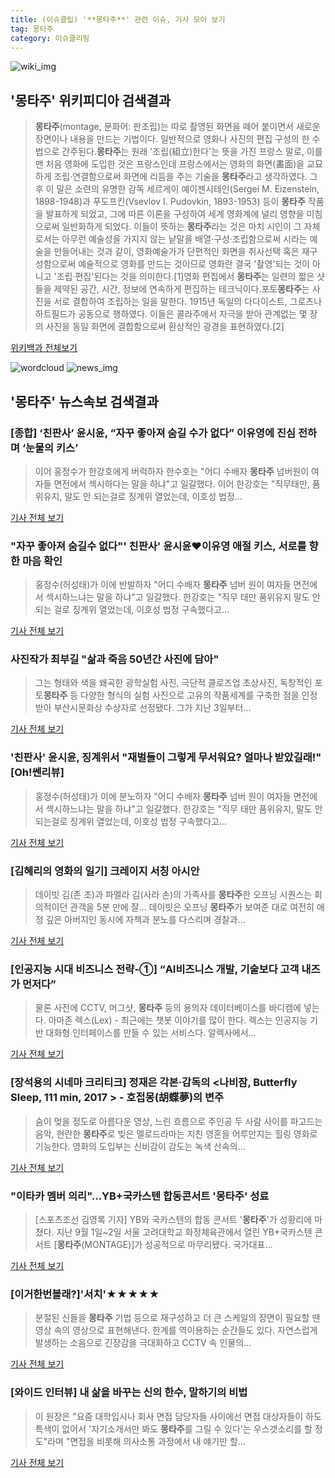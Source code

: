 ```yaml
---
title: (이슈클립) '**몽타주**' 관련 이슈, 기사 모아 보기
tag: 몽타주
category: 이슈클리핑
---
```

![wiki_img](https://user-images.githubusercontent.com/42597476/44503234-41136a80-a6d0-11e8-9071-6fc6418eafe4.png)
## **'**몽타주**'** 위키피디아 검색결과
>**몽타주**(montage, 문화어: 판조립)는 따로 촬영된 화면을 떼어 붙이면서 새로운 장면이나 내용을 만드는 기법이다. 일반적으로 영화나 사진의 편집 구성의 한 수법으로 간주된다.**몽타주**는 원래 '조립(組立)한다'는 뜻을 가진 프랑스 말로, 이를 맨 처음 영화에 도입한 것은 프랑스인데 프랑스에서는 영화의 화면(畵面)을 교묘하게 조립·연결함으로써 화면에 리듬을 주는 기술을 **몽타주**라고 생각하였다. 그 후 이 말은 소련의 유명한 감독 세르게이 예이젠시테인(Sergei M. Eizenstein, 1898-1948)과 푸도프킨(Vsevlov I. Pudovkin, 1893-1953) 등이 **몽타주** 작품을 발표하게 되었고, 그에 따른 이론을 구성하여 세계 영화계에 널리 영향을 미침으로써 일반화하게 되었다. 이들이 뜻하는 **몽타주**라는 것은 마치 시인이 그 자체로서는 아무런 예술성을 가지지 않는 낱말을 배열·구성·조립함으로써 시라는 예술을 만들어내는 것과 같이, 영화예술가가 단편적인 화면을 취사선택 혹은 재구성함으로써 예술적으로 영화를 만드는 것이므로 영화란 결국 '촬영'되는 것이 아니고 '조립·편집'된다는 것을 의미한다.[1]영화 편집에서 **몽타주**는 일련의 짧은 샷들을 제약된 공간, 시간, 정보에 연속하게 편집하는 테크닉이다.포토**몽타주**는 사진을 서로 결합하여 조립하는 일을 말한다. 1915년 독일의 다다이스트, 그로츠나 하트필드가 공동으로 행하였다. 이들은 콜라주에서 자극을 받아 관계없는 몇 장의 사진을 동일 화면에 결합함으로써 환상적인 광경을 표현하였다.[2]

<a href="https://ko.wikipedia.org/wiki/몽타주" target="_blank">위키백과 전체보기</a>

![wordcloud](https://s3.ap-northeast-2.amazonaws.com/lyrics101-wordcloud/2018-09-06-1536178299.png)
![news_img](https://user-images.githubusercontent.com/42597476/44507050-1206f400-a6e4-11e8-8d98-7ffbfebb353f.png)
## **'**몽타주**'** 뉴스속보 검색결과
### [종합] ‘친판사’ 윤시윤, “자꾸 좋아져 숨길 수가 없다” 이유영에 진심 전하며 ‘눈물의 키스’

>이어 홍정수가 한강호에게 버럭하자 한수호는 "어디 수배자 **몽타주** 넘버원이 여자들 면전에서 섹시하다는 말을 하냐"고 일갈했다. 이어 한강호는 "직무태만, 품위유지, 말도 안 되는걸로 징계위 열었는데, 이호성 법정...

<a href="http://star.mk.co.kr/new/view.php?mc=ST&year=2018&no=561014" target="_blank">기사 전체 보기</a>

### "자꾸 좋아져 숨길수 없다"' 친판사' 윤시윤♥️이유영 애절 키스, 서로를 향한 마음 확인

>홍정수(허성태)가 이에 반발하자 "어디 수배자 **몽타주** 넘버 원이 여자들 면전에서 섹시하느냐는 말을 하냐"고 일갈했다.    한강호는 "직무 태만 품위유지 말도 안되는 걸로 징계위 열었는데, 이호성 법정 구속했다고...

<a href="http://www.osen.co.kr/article/G1110983321" target="_blank">기사 전체 보기</a>

### 사진작가 최부길 "삶과 죽음 50년간 사진에 담아"

>그는 형태와 색을 왜곡한 광학실험 사진, 극단적 클로즈업 초상사진, 독창적인 포토**몽타주** 등 다양한 형식의 실험 사진으로 고유의 작품세계를 구축한 점을 인정받아 부산시문화상 수상자로 선정됐다. 그가 지난 3일부터...

<a href="http://news20.busan.com/controller/newsController.jsp?newsId=20180905000302" target="_blank">기사 전체 보기</a>

### '친판사' 윤시윤, 징계위서 "재벌들이 그렇게 무서워요? 얼마나 받았길래!"[Oh!쎈리뷰]

>홍정수(허성태)가 이에 분노하자 "어디 수배자 **몽타주** 넘버 원이 여자들 면전에서 섹시하느냐는 말을 하냐"고 일갈했다.   한강호는 "직무 태만 품위유지, 말도 안되는걸로 징계위 열었는데, 이호성 법정 구속했다고...

<a href="http://www.osen.co.kr/article/G1110983298" target="_blank">기사 전체 보기</a>

### [김혜리의 영화의 일기] 크레이지 서칭 아시안

>데이빗 김(존 조)과 파멜라 김(사라 손)의 가족사를 **몽타주**한 오프닝 시퀀스는 회의적이던 관객을 5분 만에 잘... 데이빗은 오프닝 **몽타주**가 보여준 대로 여전히 애정 깊은 아버지인 동시에 자책과 분노를 다스리며 경찰과...

<a href="http://www.cine21.com/news/view/?mag_id=91119" target="_blank">기사 전체 보기</a>

### [인공지능 시대 비즈니스 전략-①] “AI비즈니스 개발, 기술보다 고객 내즈가 먼저다”

>물론 사전에 CCTV, 머그샷, **몽타주** 등의 용의자 데이터베이스를 바디캠에 넣는다. 아마존 렉스(Lex) - 최근에는 챗봇 이야기를 많이 한다. 렉스는 인공지능 기반 대화형 인터페이스를 만들 수 있는 서비스다. 알렉사에서...

<a href="http://www.hellot.net/new_hellot/magazine/magazine_read.html?code=201&sub=001&idx=42568" target="_blank">기사 전체 보기</a>

### [장석용의 시네마 크리티크] 정재은 각본·감독의 <나비잠, Butterfly Sleep, 111 min, 2017 > - 호접몽(胡蝶夢)의 변주

>숨이 멎을 정도로 아름다운 영상, 느린 흐름으로 주인공 두 사람 사이를 파고드는 음악, 현란한 **몽타주**로 빚은 멜로드라마는 지친 영혼을 어루만지는 힐링 영화로 기능한다. 영화의 도입부는 신비감이 감도는 녹색 산속의...

<a href="http://www.ilemonde.com/news/articleView.html?idxno=9053" target="_blank">기사 전체 보기</a>

### "이타카 멤버 의리"…YB+국카스텐 합동콘서트 '**몽타주**' 성료

>[스포츠조선 김영록 기자] YB와 국카스텐의 합동 콘서트 '**몽타주**'가 성황리에 마쳤다. 지난 9월 1일~2일 서울 고려대학교 화정체육관에서 열린 YB+국카스텐 콘서트 [**몽타주**(MONTAGE)]가 성공적으로 마무리됐다. 국가대표...

<a href="http://sports.chosun.com/news/ntype.htm?id=201809030100017480001229&servicedate=20180903" target="_blank">기사 전체 보기</a>

### [이거한번볼래?]'서치'★★★★★

>분절된 신들을 **몽타주** 기법 등으로 재구성하고 더 큰 스케일의 장면이 필요할 땐 영상 속의 영상으로 표현해낸다. 한계를 역이용하는 순간들도 있다. 자연스럽게 발생하는 소음으로 긴장감을 극대화하고 CCTV 속 인물의...

<a href="http://joynews.inews24.com/php/news_view.php?g_menu=701100&g_serial=1122502&rrf=nv" target="_blank">기사 전체 보기</a>

### [와이드 인터뷰] 내 삶을 바꾸는 신의 한수, 말하기의 비법

>이 원장은 "요즘 대학입시나 회사 면접 담당자들 사이에선 면접 대상자들이 하도 특색이 없어서 '자기소개서만 봐도 **몽타주**를 그릴 수 있다'는 우스갯소리를 할 정도"라며 "면접을 비롯해 의사소통 과정에서 내 얘기만 할...

<a href="http://www.ggilbo.com/news/articleView.html?idxno=541802" target="_blank">기사 전체 보기</a>


